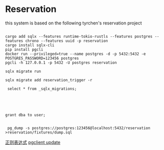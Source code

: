 # Reservation

this system is based on the following tyrchen's  reservation project

```shell

cargo add sqlx --features runtime-tokio-rustls --features postgres --features chrono --features uuid -p reservation
cargo install sqlx-cli
pip install pgcli
docker run --privileged=true --name postgres -d -p 5432:5432 -e POSTGRES_PASSWORD=123456 postgres
pgcli -h 127.0.0.1 -p 5432 -U postgres reservation

sqlx migrate run

sqlx migrate add reservation_trigger -r

 select * from _sqlx_migrations;





grant dba to user;


 pg_dump -s postgres://postgres:123456@localhost:5432/reservation >reservation/fixtures/dump.sql
```

[正则表达式](https://regexr.com/)
[pgclient update](https://blog.csdn.net/worldzhy/article/details/106202523)
